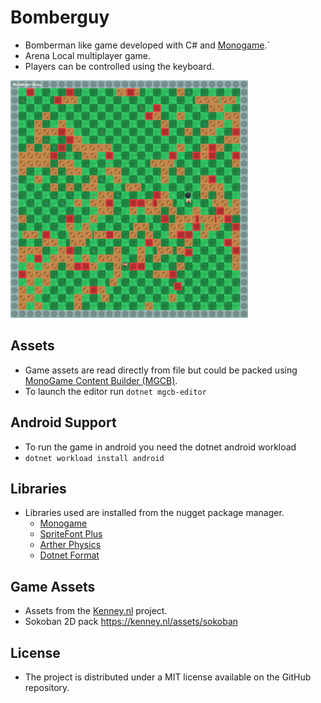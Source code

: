 # Bomberguy
 - Bomberman like game developed with C# and [Monogame](https://www.monogame.net/).´
 - Arena Local multiplayer game.
 - Players can be controlled using the keyboard.

 <img src="https://raw.githubusercontent.com/tentone/bomberguy/main/readme/video.gif" width="380">

## Assets
 - Game assets are read directly from file but could be packed using [MonoGame Content Builder (MGCB)](https://docs.monogame.net/articles/tools/mgcb_editor.html).
 - To launch the editor run `dotnet mgcb-editor`

## Android Support
 - To run the game in android you need the dotnet android workload
 - `dotnet workload install android`

## Libraries
 - Libraries used are installed from the nugget package manager.
	 - [Monogame](https://www.monogame.net/)
	 - [SpriteFont Plus](https://github.com/rds1983/SpriteFontPlus)
	 - [Arther Physics](https://github.com/tainicom/Aether.Physics2D)
	 - [Dotnet Format](https://github.com/dotnet/format)

 ## Game Assets
 - Assets from the [Kenney.nl](https://kenney.nl/) project.
 - Sokoban 2D pack https://kenney.nl/assets/sokoban

##  License 
 - The project is distributed under a MIT license available on the GitHub repository.